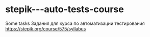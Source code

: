 # stepik---auto-tests-course
Some tasks
Задания для курса по автоматизации тестирования https://stepik.org/course/575/syllabus